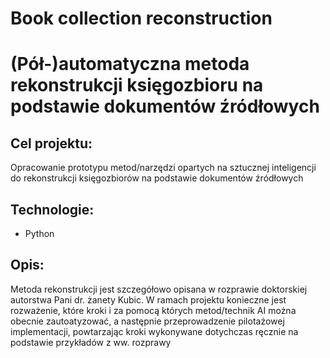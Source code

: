 ﻿# Book collection reconstruction

# (Pół-)automatyczna metoda rekonstrukcji księgozbioru na podstawie dokumentów źródłowych

## Cel projektu:
Opracowanie prototypu metod/narzędzi opartych na sztucznej inteligencji do rekonstrukcji księgozbiorów na podstawie dokumentów źródłowych

## Technologie:
- Python

## Opis:
Metoda rekonstrukcji jest szczegółowo opisana w rozprawie doktorskiej autorstwa Pani dr. żanety Kubic.
W ramach projektu konieczne jest rozważenie, które kroki i za pomocą których metod/technik AI można obecnie zautoatyzować, a następnie przeprowadzenie pilotażowej implementacji, powtarzając kroki wykonywane dotychczas ręcznie na podstawie przykładów z ww. rozprawy